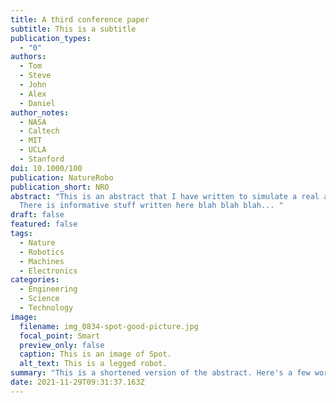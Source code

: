 ```yaml
---
title: A third conference paper
subtitle: This is a subtitle
publication_types:
  - "0"
authors:
  - Tom
  - Steve
  - John
  - Alex
  - Daniel
author_notes:
  - NASA
  - Caltech
  - MIT
  - UCLA
  - Stanford
doi: 10.1000/100
publication: NatureRobo
publication_short: NRO
abstract: "This is an abstract that I have written to simulate a real abstract.
  There is informative stuff written here blah blah blah... "
draft: false
featured: false
tags:
  - Nature
  - Robotics
  - Machines
  - Electronics
categories:
  - Engineering
  - Science
  - Technology
image:
  filename: img_0834-spot-good-picture.jpg
  focal_point: Smart
  preview_only: false
  caption: This is an image of Spot.
  alt_text: This is a legged robot.
summary: "This is a shortened version of the abstract. Here's a few words. "
date: 2021-11-29T09:31:37.163Z
---
```

